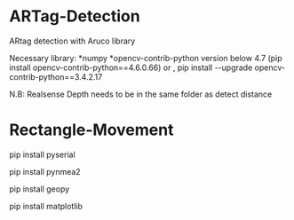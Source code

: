 # ARTag-Detection
ARtag detection with Aruco library 

Necessary library:
*numpy
*opencv-contrib-python version below 4.7 (pip install opencv-contrib-python==4.6.0.66)
or ,  pip install --upgrade opencv-contrib-python==3.4.2.17

N.B: Realsense Depth needs to be in the same folder as detect distance



# Rectangle-Movement
pip install pyserial

pip install pynmea2

pip  install geopy

pip install matplotlib

